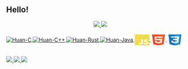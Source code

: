 ## Hello!

<div  align="center">
  <a href="https://github.com/HuanRluchetti">
  <img height="150em"  src="https://github-readme-stats.vercel.app/api?username=HuanRluchetti&show_icons=true&theme=gotham&include_all_commits=true&count_private=true"/>
  <img height="150em" src="https://github-readme-stats.vercel.app/api/top-langs/?username=HuanRluchetti&layout=compact&langs_count=7&theme=gotham"/>
</div> 

<div style="display: inline_block"><br>
  <img align="center" alt="Huan-C" height="30" width="40" src="https://cdn.jsdelivr.net/gh/devicons/devicon/icons/c/c-original.svg" />
  <img align="center" alt="Huan-C++" height="30" width="40" src="https://cdn.jsdelivr.net/gh/devicons/devicon/icons/cplusplus/cplusplus-original.svg" /> 
  <img align="center" alt="Huan-Rust" height="30" width="40" src="https://devicon-website.vercel.app/api/rust/plain.svg?color=%238E473A" />
<!--   <img align="center" alt="Huan-HTML" height="30" width="40" src="https://raw.githubusercontent.com/devicons/devicon/master/icons/rust/rust.svg"> -->
  <img align="center" alt="Huan-Java" height="30" width="40" src="https://cdn.jsdelivr.net/gh/devicons/devicon/icons/java/java-original-wordmark.svg" />        
  <img align="center" alt="Huan-Js" height="30" width="40" src="https://raw.githubusercontent.com/devicons/devicon/master/icons/javascript/javascript-plain.svg">
  <img align="center" alt="Huan-HTML" height="30" width="40" src="https://raw.githubusercontent.com/devicons/devicon/master/icons/html5/html5-original.svg">
  <img align="center" alt="Huan-CSS" height="30" width="40" src="https://raw.githubusercontent.com/devicons/devicon/master/icons/css3/css3-original.svg"> 
  
          
  <!--<img align="center" alt="Huan-Python" height="30" width="40" src="https://raw.githubusercontent.com/devicons/devicon/master/icons/python/python-original.svg">-->
 <!--<img align="right" alt="Huan-pic" height="150" style="border-radius:50px;"-->
</div>

  ##
  
<div >
     <a href="https://www.instagram.com/huanradovluchetti/" target="_blank">
       <img src="https://img.shields.io/badge/-Instagram-%23E4405F?style=for-the-badge&logo=instagram&logoColor=white" target="_blank">
     </a>
  <a href="https://www.linkedin.com/in/huan-r-luchetii" target="_blank">
    <img src="https://img.shields.io/badge/-LinkedIn-%230077B5?style=for-the-badge&logo=linkedin&logoColor=white" target="_blank">
  </a>
     <a href = "mailto:huan.luchetti@gmail.com"><img src="https://img.shields.io/badge/-Gmail-%23333?style=for-the-badge&logo=gmail&logoColor=white" target="_blank">
  </a>
  
<!--![Snake animation](https://github.com/HuanRluchetti/HuanRluchetti/blob/output/github-contribution-grid-snake.svg) -->
</div>

 <div style="display: none">https://www.kaggle.com/datasets/alleria2009/dota2-analysis-dataset<div/>
